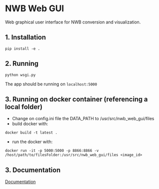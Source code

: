 # NWB Web GUI

Web graphical user interface for NWB conversion and visualization.

## 1. Installation
```
pip install -e .
```

## 2. Running
```
python wsgi.py
```

The app should be running on `localhost:5000`

## 3. Running on docker container (referencing a local folder)

- Change on config.ini file the DATA_PATH to /usr/src/nwb_web_gui/files  
- build docker with:
```
docker build -t latest . 
```
- run the docker with:
```
docker run -it -p 5000:5000 -p 8866:8866 -v /host/path/to/filesFolder:/usr/src/nwb_web_gui/files <image_id>
```


## 3. Documentation

[Documentation](https://github.com/catalystneuro/nwb-web-gui/tree/master/documentation)
